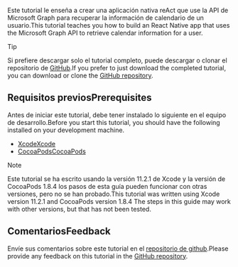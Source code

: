 <!-- markdownlint-disable MD002 MD041 -->

<span data-ttu-id="da964-101">Este tutorial le enseña a crear una aplicación nativa reAct que use la API de Microsoft Graph para recuperar la información de calendario de un usuario.</span><span class="sxs-lookup"><span data-stu-id="da964-101">This tutorial teaches you how to build an React Native app that uses the Microsoft Graph API to retrieve calendar information for a user.</span></span>

> [!TIP]
> <span data-ttu-id="da964-102">Si prefiere descargar solo el tutorial completo, puede descargar o clonar el repositorio de [GitHub](https://github.com/microsoftgraph/msgraph-training-ios-swift).</span><span class="sxs-lookup"><span data-stu-id="da964-102">If you prefer to just download the completed tutorial, you can download or clone the [GitHub repository](https://github.com/microsoftgraph/msgraph-training-ios-swift).</span></span>

## <a name="prerequisites"></a><span data-ttu-id="da964-103">Requisitos previos</span><span class="sxs-lookup"><span data-stu-id="da964-103">Prerequisites</span></span>

<span data-ttu-id="da964-104">Antes de iniciar este tutorial, debe tener instalado lo siguiente en el equipo de desarrollo.</span><span class="sxs-lookup"><span data-stu-id="da964-104">Before you start this tutorial, you should have the following installed on your development machine.</span></span>

- [<span data-ttu-id="da964-105">Xcode</span><span class="sxs-lookup"><span data-stu-id="da964-105">Xcode</span></span>](https://developer.apple.com/xcode/)
- [<span data-ttu-id="da964-106">CocoaPods</span><span class="sxs-lookup"><span data-stu-id="da964-106">CocoaPods</span></span>](https://cocoapods.org)

> [!NOTE]
> <span data-ttu-id="da964-107">Este tutorial se ha escrito usando la versión 11.2.1 de Xcode y la versión de CocoaPods 1.8.4 los pasos de esta guía pueden funcionar con otras versiones, pero no se han probado.</span><span class="sxs-lookup"><span data-stu-id="da964-107">This tutorial was written using Xcode version 11.2.1 and CocoaPods version 1.8.4 The steps in this guide may work with other versions, but that has not been tested.</span></span>

## <a name="feedback"></a><span data-ttu-id="da964-108">Comentarios</span><span class="sxs-lookup"><span data-stu-id="da964-108">Feedback</span></span>

<span data-ttu-id="da964-109">Envíe sus comentarios sobre este tutorial en el [repositorio de github](https://github.com/microsoftgraph/msgraph-training-ios-swift).</span><span class="sxs-lookup"><span data-stu-id="da964-109">Please provide any feedback on this tutorial in the [GitHub repository](https://github.com/microsoftgraph/msgraph-training-ios-swift).</span></span>
